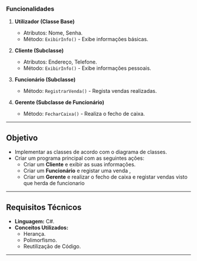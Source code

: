 
### Funcionalidades

1. **Utilizador (Classe Base)**
   - Atributos: Nome, Senha.
   - Método: `ExibirInfo()` - Exibe informações básicas.

2. **Cliente (Subclasse)**
   - Atributos: Endereço, Telefone.
   - Método: `ExibirInfo()` - Exibe informações pessoais.

3. **Funcionário (Subclasse)**
   - Método: `RegistrarVenda()` - Regista vendas realizadas.

4. **Gerente (Subclasse de Funcionário)**
   - Método: `FecharCaixa()` - Realiza o fecho de caixa.

---

## Objetivo

- Implementar as classes de acordo com o diagrama de classes.
- Criar um programa principal com as seguintes ações:
  - Criar um **Cliente** e exibir as suas informações.
  - Criar um **Funcionário** e registar uma venda ,
  - Criar um **Gerente** e realizar o fecho de caixa e registar vendas visto que herda de funcionario

---

## Requisitos Técnicos

- **Linguagem:** C#.
- **Conceitos Utilizados:**
  - Herança.
  - Polimorfismo.
  - Reutilização de Código.

---


